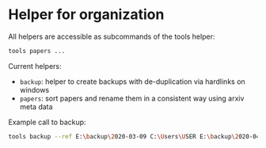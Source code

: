 # Helper for organization

All helpers are accessible as subcommands of the tools helper:

```bash
tools papers ...
```

Current helpers:

- `backup`: helper to create backups with de-duplication via hardlinks on
  windows
- `papers`: sort papers and rename them in a consistent way using arxiv meta
  data


Example call to backup:

```bash
tools backup --ref E:\backup\2020-03-09 C:\Users\USER E:\backup\2020-04-12
```
